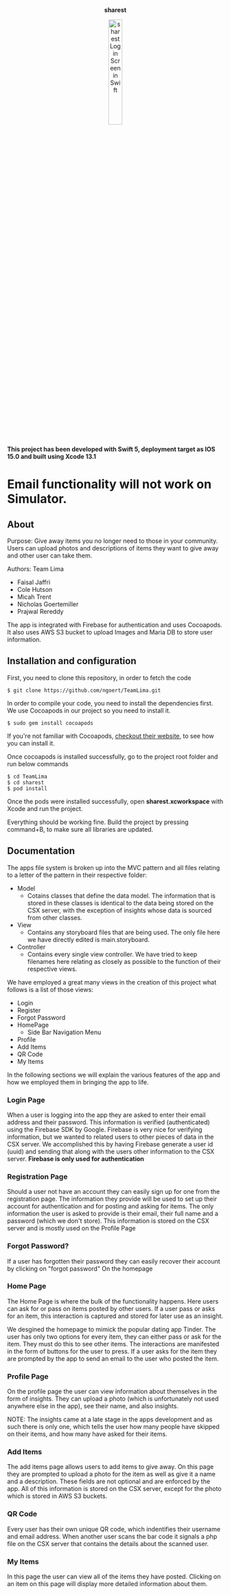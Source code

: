  <p align="center">
      <b>sharest</b>
  </p>

<p align="center">
    <a href="https://teamlimashareit.s3.amazonaws.com/Screen+Shot+2022-04-21+at+2.00.10+PM.png"><img src="https://teamlimashareit.s3.amazonaws.com/Screen+Shot+2022-04-21+at+2.00.10+PM.png" width="25%" alt = "sharest Login Screen in Swift"/></a>
</p>

**This project has been developed with Swift 5, deployment target as IOS 15.0 and built using Xcode 13.1**

# Email functionality will not work on Simulator. 
## About

Purpose: Give away items you no longer need to those in your community. Users can upload photos and descriptions of items they want to give away and other user can take them.

Authors: Team Lima
- Faisal Jaffri
- Cole Hutson
- Micah Trent
- Nicholas Goertemiller
- Prajwal Rereddy 

The app is integrated with Firebase for authentication and uses Cocoapods. It also uses AWS S3 bucket to upload Images and Maria DB to store user information.

## Installation and configuration

First, you need to clone this repository, in order to fetch the code

```
$ git clone https://github.com/ngoert/TeamLima.git
```

In order to compile your code, you need to install the dependencies first. We use Cocoapods in our project so you need to install it.  

```
$ sudo gem install cocoapods
```

If you're not familiar with Cocoapods, <a href="https://guides.cocoapods.org/using/getting-started.html">checkout their website</a>, to see how you can install it.

Once cocoapods is installed successfully, go to the project root folder and run below commands

```
$ cd TeamLima
$ cd sharest
$ pod install
```
Once the pods were installed successfully, open <b>sharest.xcworkspace</b> with Xcode and run the project.


Everything should be working fine. Build the project by pressing command+B, to make sure all libraries are updated.


## Documentation

The apps file system is broken up into the MVC pattern and all files relating to a letter of the pattern in their respective folder:
- Model
  - Cotains classes that define the data model. The information that is stored in these classes is identical to the data being stored on the CSX server,    with the exception of insights whose data is sourced from other classes.
- View
  - Contains any storyboard files that are being used. The only file here we have directly edited is main.storyboard.
- Controller
  - Contains every single view controller. We have tried to keep filenames here relating as closely as possible to the function of their respective views.

We have employed a great many views in the creation of this project what follows is a list of those views:

- Login
- Register
- Forgot Password
- HomePage
  - Side Bar Navigation Menu 
- Profile 
- Add Items 
- QR Code 
- My Items

In the following sections we will explain the various features of the app and how we employed them in bringing the app to life.

### Login Page

When a user is logging into the app they are asked to enter their email address and their password. This information is verified (authenticated) using the Firebase SDK by Google. Firebase is very nice for verifying information, but we wanted to related users to other pieces of data in the CSX server.
We accomplished this by having Firebase generate a user id (uuid) and sending that along with the users other information to the CSX server. **Firebase is only used for authentication** 

### Registration Page

Should a user not have an account they can easily sign up for one from the registration page. The information they provide will be used to set up their account for authentication and for posting and asking for items. The only information the user is asked to provide is their email, their full name and a password (which we don't store). This information is stored on the CSX server and is mostly used on the Profile Page

### Forgot Password?

If a user has forgotten their password they can easily recover their account by clicking on "forgot password" On the homepage

### Home Page

The Home Page is where the bulk of the functionality happens. Here users can ask for or pass on items posted by other users. If a user pass or asks for an item, this interaction is captured and stored for later use as an insight. 

We desgined the homepage to mimick the popular dating app Tinder. The user has only two options for every item, they can either pass or ask for the item. They must do this to see other items. The interactions are manifested in the form of buttons for the user to press. If a user asks for the item they are prompted by the app to send an email to the user who posted the item.

### Profile Page

On the profile page the user can view information about themselves in the form of insights. They can upload a photo (which is unfortunately not used anywhere else in the app), see their name, and also insights.

NOTE: The insights came at a late stage in the apps development and as such there is only one, which tells the user how many people have skipped on their items, and how many have asked for their items.

### Add Items

The add items page allows users to add items to give away. On this page they are prompted to upload a photo for the item as well as give it a name and a description. These fields are not optional and are enforced by the app. All of this information is stored on the CSX server, except for the photo which is stored in AWS S3 buckets.

### QR Code

Every user has their own unique QR code, which indentifies their username and email address. When another user scans the bar code it signals
a php file on the CSX server that contains the details about the scanned user.

### My Items

In this page the user can view all of the items they have posted. Clicking on an item on this page will display more detailed information about them.






